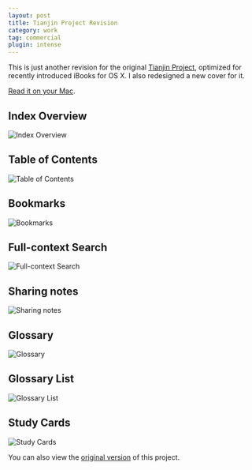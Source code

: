 ```yaml
---
layout: post
title: Tianjin Project Revision
category: work
tag: commercial
plugin: intense
---
```


This is just another revision for the original <a href="{% post_url /work/commercial/2012-06-11-tianjin-project %}">Tianjin Project</a>, optimized for recently introduced iBooks for OS X. I also redesigned a new cover for it.

<p class="download">
  <a href="https://itunes.apple.com/us/book/tianjin/id1050471618?mt=13">Read it on your Mac</a>.
</p>

<h2>Index Overview</h2>
<p class="screenshot-mac"><img src="{{ site.file }}/tianjin-revision-el-capitan-01.jpg" alt="Index Overview"></p>

<h2>Table of Contents</h2>
<p class="screenshot-mac"><img src="{{ site.file }}/tianjin-revision-el-capitan-02.jpg" alt="Table of Contents"></p>

<h2>Bookmarks</h2>
<p class="screenshot-mac"><img src="{{ site.file }}/tianjin-revision-el-capitan-03.jpg" alt="Bookmarks"></p>

<h2>Full-context Search</h2>
<p class="screenshot-mac"><img src="{{ site.file }}/tianjin-revision-el-capitan-04.jpg" alt="Full-context Search"></p>

<h2>Sharing notes</h2>
<p class="screenshot-mac"><img src="{{ site.file }}/tianjin-revision-el-capitan-05.jpg" alt="Sharing notes"></p>

<h2>Glossary</h2>
<p class="screenshot-mac"><img src="{{ site.file }}/tianjin-revision-el-capitan-06.jpg" alt="Glossary"></p>

<h2>Glossary List</h2>
<p class="screenshot-mac"><img src="{{ site.file }}/tianjin-revision-el-capitan-07.jpg" alt="Glossary List"></p>

<h2>Study Cards</h2>
<p class="screenshot-mac"><img src="{{ site.file }}/tianjin-revision-el-capitan-08.jpg" alt="Study Cards"></p>

<p class="note">You can also view the <a href="{% post_url /work/commercial/2012-06-11-tianjin-project %}">original version</a> of this project.</p>
